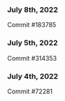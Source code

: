 ### July 8th, 2022

Commit #183785

### July 5th, 2022

Commit #314353


### July 4th, 2022

Commit #72281
